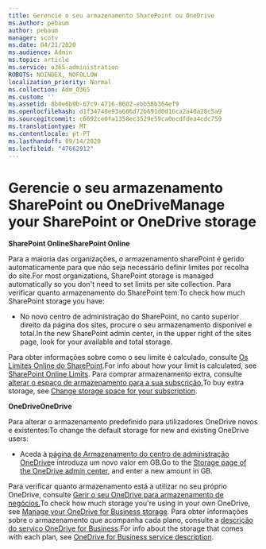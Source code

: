 ```yaml
---
title: Gerencie o seu armazenamento SharePoint ou OneDrive
ms.author: pebaum
author: pebaum
manager: scotv
ms.date: 04/21/2020
ms.audience: Admin
ms.topic: article
ms.service: o365-administration
ROBOTS: NOINDEX, NOFOLLOW
localization_priority: Normal
ms.collection: Adm_O365
ms.custom: ''
ms.assetid: 8b0e6b9b-67c9-4716-8602-ebb58b364ef9
ms.openlocfilehash: d1f34740e93a666d72b691d0d16ca2a40a28c5a9
ms.sourcegitcommit: c6692ce0fa1358ec3529e59ca0ecdfdea4cdc759
ms.translationtype: MT
ms.contentlocale: pt-PT
ms.lasthandoff: 09/14/2020
ms.locfileid: "47662912"
---
```

# <a name="manage-your-sharepoint-or-onedrive-storage"></a><span data-ttu-id="6673e-102">Gerencie o seu armazenamento SharePoint ou OneDrive</span><span class="sxs-lookup"><span data-stu-id="6673e-102">Manage your SharePoint or OneDrive storage</span></span>

 <span data-ttu-id="6673e-103">**SharePoint Online**</span><span class="sxs-lookup"><span data-stu-id="6673e-103">**SharePoint Online**</span></span>
  
<span data-ttu-id="6673e-104">Para a maioria das organizações, o armazenamento sharePoint é gerido automaticamente para que não seja necessário definir limites por recolha do site.</span><span class="sxs-lookup"><span data-stu-id="6673e-104">For most organizations, SharePoint storage is managed automatically so you don't need to set limits per site collection.</span></span> <span data-ttu-id="6673e-105">Para verificar quanto armazenamento do SharePoint tem:</span><span class="sxs-lookup"><span data-stu-id="6673e-105">To check how much SharePoint storage you have:</span></span>
  
- <span data-ttu-id="6673e-106">No novo centro de administração do SharePoint, no canto superior direito da página dos sites, procure o seu armazenamento disponível e total.</span><span class="sxs-lookup"><span data-stu-id="6673e-106">In the new SharePoint admin center, in the upper right of the sites page, look for your available and total storage.</span></span>
    
<span data-ttu-id="6673e-107">Para obter informações sobre como o seu limite é calculado, consulte [Os Limites Online do SharePoint](https://go.microsoft.com/fwlink/p/?LinkID=856113).</span><span class="sxs-lookup"><span data-stu-id="6673e-107">For info about how your limit is calculated, see [SharePoint Online Limits](https://go.microsoft.com/fwlink/p/?LinkID=856113).</span></span> <span data-ttu-id="6673e-108">Para comprar armazenamento extra, consulte [alterar o espaço de armazenamento para a sua subscrição.](https://go.microsoft.com/fwlink/?linkid=866428)</span><span class="sxs-lookup"><span data-stu-id="6673e-108">To buy extra storage, see [Change storage space for your subscription](https://go.microsoft.com/fwlink/?linkid=866428).</span></span>
  
 <span data-ttu-id="6673e-109">**OneDrive**</span><span class="sxs-lookup"><span data-stu-id="6673e-109">**OneDrive**</span></span>
  
<span data-ttu-id="6673e-110">Para alterar o armazenamento predefinido para utilizadores OneDrive novos e existentes:</span><span class="sxs-lookup"><span data-stu-id="6673e-110">To change the default storage for new and existing OneDrive users:</span></span>
  
- <span data-ttu-id="6673e-111">Aceda à [página de Armazenamento do centro de administração OneDrive](https://admin.onedrive.com/?v=StorageSettings)e introduza um novo valor em GB.</span><span class="sxs-lookup"><span data-stu-id="6673e-111">Go to the [Storage page of the OneDrive admin center](https://admin.onedrive.com/?v=StorageSettings), and enter a new amount in GB.</span></span>
    
<span data-ttu-id="6673e-112">Para verificar quanto armazenamento está a utilizar no seu próprio OneDrive, consulte [Gerir o seu OneDrive para armazenamento de negócios.](https://go.microsoft.com/fwlink/?linkid=866429)</span><span class="sxs-lookup"><span data-stu-id="6673e-112">To check how much storage you're using in your own OneDrive, see [Manage your OneDrive for Business storage](https://go.microsoft.com/fwlink/?linkid=866429).</span></span> <span data-ttu-id="6673e-113">Para obter informações sobre o armazenamento que acompanha cada plano, consulte a [descrição do serviço OneDrive for Business](https://go.microsoft.com/fwlink/p/?LinkID=826071).</span><span class="sxs-lookup"><span data-stu-id="6673e-113">For info about the storage that comes with each plan, see [OneDrive for Business service description](https://go.microsoft.com/fwlink/p/?LinkID=826071).</span></span>
  

